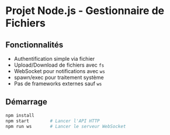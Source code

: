 # Projet Node.js - Gestionnaire de Fichiers

## Fonctionnalités
- Authentification simple via fichier
- Upload/Download de fichiers avec `fs`
- WebSocket pour notifications avec `ws`
- spawn/exec pour traitement système
- Pas de frameworks externes sauf `ws`

## Démarrage
```bash
npm install
npm start        # Lancer l'API HTTP
npm run ws       # Lancer le serveur WebSocket
```
